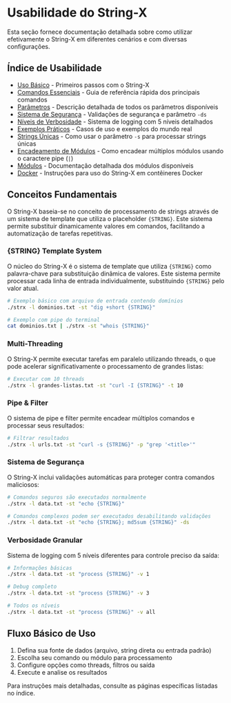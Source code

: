 # Usabilidade do String-X

Esta seção fornece documentação detalhada sobre como utilizar efetivamente o String-X em diferentes cenários e com diversas configurações.

## Índice de Usabilidade

- [Uso Básico](uso-basico.md) - Primeiros passos com o String-X
- [Comandos Essenciais](comandos-essenciais.md) - Guia de referência rápida dos principais comandos
- [Parâmetros](parametros.md) - Descrição detalhada de todos os parâmetros disponíveis
- [Sistema de Segurança](seguranca.md) - Validações de segurança e parâmetro `-ds`
- [Níveis de Verbosidade](verbosidade.md) - Sistema de logging com 5 níveis detalhados
- [Exemplos Práticos](exemplos-praticos.md) - Casos de uso e exemplos do mundo real
- [Strings Únicas](strings-unicas.md) - Como usar o parâmetro `-s` para processar strings únicas
- [Encadeamento de Módulos](encadeamento-modulos.md) - Como encadear múltiplos módulos usando o caractere pipe (`|`)
- [Módulos](modulos/README.md) - Documentação detalhada dos módulos disponíveis
- [Docker](docker.md) - Instruções para uso do String-X em contêineres Docker

## Conceitos Fundamentais

O String-X baseia-se no conceito de processamento de strings através de um sistema de template que utiliza o placeholder `{STRING}`. Este sistema permite substituir dinamicamente valores em comandos, facilitando a automatização de tarefas repetitivas.

### {STRING} Template System

O núcleo do String-X é o sistema de template que utiliza `{STRING}` como palavra-chave para substituição dinâmica de valores. Este sistema permite processar cada linha de entrada individualmente, substituindo `{STRING}` pelo valor atual.

```bash
# Exemplo básico com arquivo de entrada contendo domínios
./strx -l dominios.txt -st "dig +short {STRING}"

# Exemplo com pipe do terminal
cat dominios.txt | ./strx -st "whois {STRING}"
```

### Multi-Threading

O String-X permite executar tarefas em paralelo utilizando threads, o que pode acelerar significativamente o processamento de grandes listas:

```bash
# Executar com 10 threads
./strx -l grandes-listas.txt -st "curl -I {STRING}" -t 10
```

### Pipe & Filter

O sistema de pipe e filter permite encadear múltiplos comandos e processar seus resultados:

```bash
# Filtrar resultados
./strx -l urls.txt -st "curl -s {STRING}" -p "grep '<title>'"
```

### Sistema de Segurança

O String-X inclui validações automáticas para proteger contra comandos maliciosos:

```bash
# Comandos seguros são executados normalmente
./strx -l data.txt -st "echo {STRING}"

# Comandos complexos podem ser executados desabilitando validações
./strx -l data.txt -st "echo {STRING}; md5sum {STRING}" -ds
```

### Verbosidade Granular

Sistema de logging com 5 níveis diferentes para controle preciso da saída:

```bash
# Informações básicas
./strx -l data.txt -st "process {STRING}" -v 1

# Debug completo
./strx -l data.txt -st "process {STRING}" -v 3

# Todos os níveis
./strx -l data.txt -st "process {STRING}" -v all
```

## Fluxo Básico de Uso

1. Defina sua fonte de dados (arquivo, string direta ou entrada padrão)
2. Escolha seu comando ou módulo para processamento
3. Configure opções como threads, filtros ou saída
4. Execute e analise os resultados

Para instruções mais detalhadas, consulte as páginas específicas listadas no índice.
